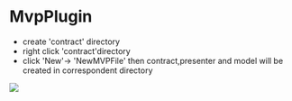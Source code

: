# MvpPlugin

- create 'contract' directory
- right click 'contract'directory
- click 'New'-> 'NewMVPFile' then contract,presenter and model will be created in correspondent directory

![](https://ws1.sinaimg.cn/large/006tNc79ly1fhxdc91kqeg30ov0ffqv8.gif)
